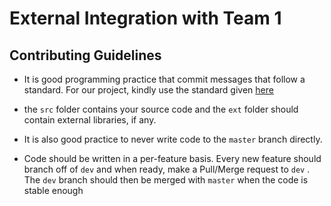 # External Integration with Team 1

## Contributing Guidelines

* It is good programming practice that commit messages that follow a standard. For our project, kindly use the standard given [here](https://gist.github.com/joshbuchea/6f47e86d2510bce28f8e7f42ae84c716)

* the ```src``` folder contains your source code and the ```ext``` folder should contain external libraries, if any.

* It is also good practice to never write code to the ```master``` branch directly.

* Code should be written in a per-feature basis. Every new feature should branch off of ```dev``` and when ready, make a Pull/Merge request to ```dev``` . The ```dev``` branch should then be merged with ```master``` when the code is stable enough

